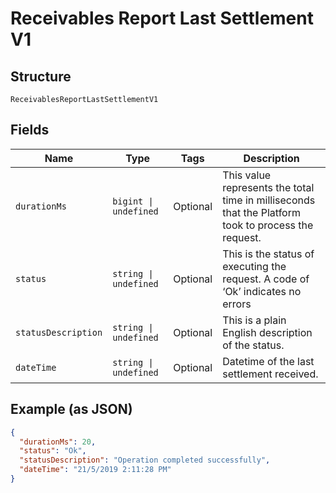 
# Receivables Report Last Settlement V1

## Structure

`ReceivablesReportLastSettlementV1`

## Fields

| Name | Type | Tags | Description |
|  --- | --- | --- | --- |
| `durationMs` | `bigint \| undefined` | Optional | This value represents the total time in milliseconds that the Platform took to process the request. |
| `status` | `string \| undefined` | Optional | This is the status of executing the request.&nbsp;A code of ‘Ok’ indicates no errors |
| `statusDescription` | `string \| undefined` | Optional | This is a plain English description of the status. |
| `dateTime` | `string \| undefined` | Optional | Datetime of the last settlement received. |

## Example (as JSON)

```json
{
  "durationMs": 20,
  "status": "Ok",
  "statusDescription": "Operation completed successfully",
  "dateTime": "21/5/2019 2:11:28 PM"
}
```

